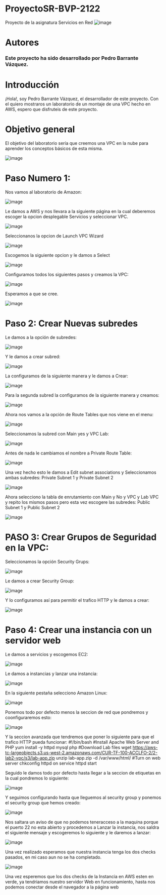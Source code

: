 # ProyectoSR-BVP-2122
Proyecto de la asignatura Servicios en Red
![image](https://user-images.githubusercontent.com/60689503/138302830-6e77eac0-6fcf-48c3-9f4b-aa3284e69a87.png)


# Autores
### Este proyecto ha sido desarrollado por Pedro Barrante Vázquez.
# Introducción
¡Hola!, soy Pedro Barrante Vázquez, el desarrollador de este proyecto. Con el quiero mostraros un laboratorio de un montaje de una VPC hecho en AWS, espero que disfruteis de este proyecto.
# Objetivo general
El objetivo del laboratorio sería que creemos una VPC en la nube para aprender los conceptos básicos de esta misma.


![image](https://user-images.githubusercontent.com/60689503/138308444-35d67b88-e225-4b7c-a8e8-a2f83261f1ac.png)


# Paso Numero 1:
Nos vamos al laboratorio de Amazon:


![image](https://user-images.githubusercontent.com/60689503/138740376-1986e2e5-69ba-40bb-bcaf-588df317646a.png)



Le damos a AWS y nos llevara a la siguiente página en la cual deberemos escoger la opcion desplegable Servicios y seleccionar VPC.



![image](https://user-images.githubusercontent.com/60689503/138740845-df1aacb0-e98c-4397-a13d-1d879cab88c8.png)


Seleccionanos la opcion de Launch VPC Wizard


![image](https://user-images.githubusercontent.com/60689503/138741102-3580a15a-3a4a-4aef-a20b-5fb4a23a9f4d.png)

Escogemos la siguiente opcion y le damos a Select

![image](https://user-images.githubusercontent.com/60689503/138741483-c2bb65e8-309a-4df4-aca7-298e0db7639a.png)

Configuramos todos los siguientes pasos y creamos la VPC:


![image](https://user-images.githubusercontent.com/60689503/138743741-ffdb948b-ce2c-462b-ae25-d480615977d5.png)

Esperamos a que se cree.

![image](https://user-images.githubusercontent.com/60689503/138744486-423d60c7-34c5-49cc-80b7-81560a2fad08.png)

# Paso 2: Crear Nuevas subredes
Le damos a la opción de subredes:


![image](https://user-images.githubusercontent.com/60689503/138744817-7a0b219c-55cd-4891-ad56-b744598aee3c.png)

Y le damos a crear subred:

![image](https://user-images.githubusercontent.com/60689503/138744895-0feb313c-e11b-4be4-907a-ddd695877d20.png)

La configuramos de la siguiente manera y le damos a Crear:

![image](https://user-images.githubusercontent.com/60689503/138745151-70f1eecd-c06f-4fbc-95d2-dd03eff55038.png)

Para la segunda subred la configuramos de la siguiente manera y creamos:

![image](https://user-images.githubusercontent.com/60689503/138745338-2f754704-b8bf-4ad4-97c2-567e78b31c79.png)


Ahora nos vamos a la opción de Route Tables que nos viene en el menu:

![image](https://user-images.githubusercontent.com/60689503/138745434-fff59aee-a5ab-480d-b7b9-de3ad235b6c9.png)


Seleccionamos la subred con Main yes y VPC Lab:

![image](https://user-images.githubusercontent.com/60689503/138745704-fcb5b594-cbf9-469e-9407-f69c14fb66a3.png)

Antes de nada le cambiamos el nombre a Private Route Table:

![image](https://user-images.githubusercontent.com/60689503/138745975-684f7921-e115-4661-9296-f3a86ab4cea5.png)


Una vez hecho esto le damos a Edit subnet associations y Seleccionamos ambas subredes: Private Subnet 1 y Private Subnet 2

![image](https://user-images.githubusercontent.com/60689503/138746217-1a02207e-d290-4321-af91-6b8a9987905b.png)

Ahora selecciono  la tabla de enrutamiento con Main y No y VPC y Lab VPC y repito los mismos pasos pero esta vez escogere las subredes: Public Subnet 1 y Public Subnet 2

![image](https://user-images.githubusercontent.com/60689503/138746646-2d79a51d-26fc-4944-9222-aca3c7757ba8.png)


# PASO 3: Crear Grupos de Seguridad en la VPC:

Seleccionamos la opción Security Grups:

![image](https://user-images.githubusercontent.com/60689503/138747577-757cab85-717f-43fd-b2ff-c1d1f3611b8a.png)

Le damos a crear Security Group:

![image](https://user-images.githubusercontent.com/60689503/138747852-42a99110-c150-4a4e-aa82-45f4ceaa5387.png)

Y lo configuramos así para permitir el trafico HTTP y le damos a crear:

![image](https://user-images.githubusercontent.com/60689503/138748148-2afc75d4-cf3a-426f-a21e-a6a85dcf6108.png)


# Paso 4: Crear una instancia con un servidor web

Le damos a servicios y escogemos EC2:

![image](https://user-images.githubusercontent.com/60689503/138748539-46216ddb-4a32-413d-af9e-93c044aaac43.png)


Le damos a instancias y lanzar una instancia:

![image](https://user-images.githubusercontent.com/60689503/138748663-9caa6d33-95e8-4eba-b635-d09eea80fc26.png)


En la siguiente pestaña selecciono Amazon Linux:

![image](https://user-images.githubusercontent.com/60689503/138748851-503d0211-e686-4631-af6e-66ce7f076597.png)


Ponemos todo por defecto menos la seccion de red que pondremos y coonfiguraremos esto:

![image](https://user-images.githubusercontent.com/60689503/138749169-2c65b206-3fb1-4532-9114-b8604c26df00.png)


Y la seccion avanzada que tendremos que poner lo siguiente para que el trafico HTTP pueda funcionar:
#!/bin/bash
#Install Apache Web Server and PHP
yum install -y httpd mysql php
#Download Lab files
wget https://aws-tc-largeobjects.s3.us-west-2.amazonaws.com/CUR-TF-100-ACCLFO-2/2-lab2-vpc/s3/lab-app.zip
unzip lab-app.zip -d /var/www/html/
#Turn on web server
chkconfig httpd on
service httpd start

Seguido le damos todo por defecto hasta llegar a la seccion de etiquetas en la cual pondremos lo siguiente:

![image](https://user-images.githubusercontent.com/60689503/138749448-3c263c34-f261-4567-b748-6b8b08da50a3.png)

Y seguimos configurando hasta que lleguemos al security group y ponemos el security group que hemos creado:

![image](https://user-images.githubusercontent.com/60689503/138749686-dba628d3-cd5b-41db-af00-6e836ceb054f.png)


Nos saltara un aviso de que no podemos teneracceso a la maquina porque el puerto 22 no esta abierto y procedemos a Lanzar la instancia, nos saldra el siguiente mensaje y escogeremos lo siguiente y le daremos a lanzar:


![image](https://user-images.githubusercontent.com/60689503/138749898-373e6fa1-879b-4e97-aec4-41cbefc10467.png)


Una vez realizado esperamos que nuestra instancia tenga los dos checks pasados, en mi caso aun no se ha completado.

![image](https://user-images.githubusercontent.com/60689503/138750029-a11621fd-ee84-4134-a58a-154d71bd3620.png)

Una vez esperemos que los dos checks de la Instancia en AWS esten en verde, ya tendriamos nuestro servidor Web en funcionamiento, hasta nos podemos conectar desde el navegador a la página web
